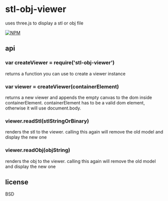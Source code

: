 # stl-obj-viewer

uses three.js to display a stl or obj file

[![NPM](https://nodei.co/npm/stl-obj-viewer.png)](https://npmjs.org/stl-obj-viewer)

## api

### var createViewer = require('stl-obj-viewer')

returns a function you can use to create a viewer instance

### var viewer = createViewer(containerElement)

returns a new viewer and appends the empty canvas to the dom inside containerElement. containerElement has to be a valid dom element, otherwise it will use document.body.

### viewer.readStl(stlStringOrBinary)

renders the stl to the viewer. calling this again will remove the old model and display the new one

### viewer.readObj(objString)

renders the obj to the viewer. calling this again will remove the old model and display the new one

## license

BSD